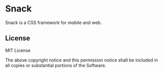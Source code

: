 # Snack

Snack is a CSS framework for mobile and web.

## License

MIT License

The above copyright notice and this permission notice shall be included in all
copies or substantial portions of the Software.
